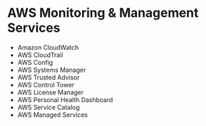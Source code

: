 # AWS Monitoring & Management Services

- Amazon CloudWatch
- AWS CloudTrail
- AWS Config
- AWS Systems Manager
- AWS Trusted Advisor
- AWS Control Tower
- AWS License Manager
- AWS Personal Health Dashboard
- AWS Service Catalog
- AWS Managed Services
